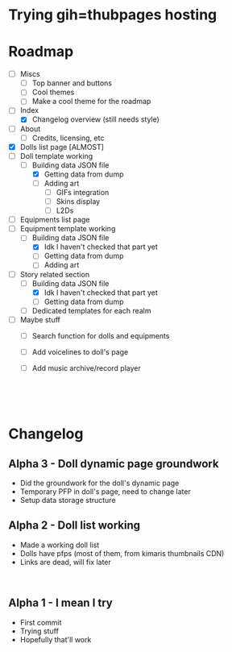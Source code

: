 # Trying gih=thubpages hosting


# Roadmap

- [ ] Miscs
    - [ ] Top banner and buttons
    - [ ] Cool themes
    - [ ] Make a cool theme for the roadmap
- [ ] Index
    - [x] Changelog overview (still needs style)
- [ ] About
    - [ ] Credits, licensing, etc
- [x] Dolls list page [ALMOST]
- [ ] Doll template working
    - [ ] Building data JSON file
        - [x] Getting data from dump
        - [ ] Adding art
            - [ ] GIFs integration
            - [ ] Skins display
            - [ ] L2Ds
- [ ] Equipments list page
- [ ] Equipment template working
    - [ ] Building data JSON file
        - [x] Idk I haven't checked that part yet
        - [ ] Getting data from dump
        - [ ] Adding art
- [ ] Story related section
    - [ ] Building data JSON file
        - [x] Idk I haven't checked that part yet
        - [ ] Getting data from dump
    - [ ] Dedicated templates for each realm
- [ ] Maybe stuff
    - [ ] Search function for dolls and equipments
    - [ ] Add voicelines to doll's page
    - [ ] Add music archive/record player


<br>
<br>
<br>

# Changelog 

## Alpha 3 - Doll dynamic page groundwork
- Did the groundwork for the doll's dynamic page
- Temporary PFP in doll's page, need to change later
- Setup data storage structure

## Alpha 2 - Doll list working
- Made a working doll list
- Dolls have pfps (most of them, from kimaris thumbnails CDN)
- Links are dead, will fix later

<br>

## Alpha 1 - I mean I try
- First commit
- Trying stuff
- Hopefully that'll work



